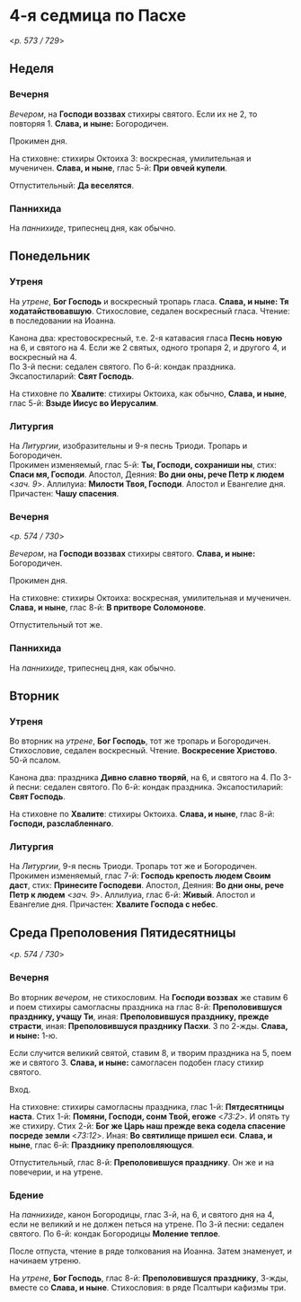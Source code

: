 
# 4-я седмица по Пасхе

<*p. 573 / 729*>

## Неделя

### Вечерня

*Вечером*, на **Господи воззвах** стихиры святого. Если их не 2, то повторяя 1. 
**Слава, и ныне:** Богородичен.

Прокимен дня.  

На стиховне: стихиры Октоиха 3: воскресная, умилительная и мученичен. **Слава, и ныне**, 
глас 5-й: **При овчей купели**.

Отпустительный: **Да веселятся**.   

### Паннихида

На *паннихиде*, трипеснец дня, как обычно. 

## Понедельник

### Утреня

На *утрене*, **Бог Господь** и воскресный тропарь гласа. **Слава, и ныне: Тя ходатайствовавшую**. 
Стихословие, седален воскресный гласа. Чтение: в последовании на Иоанна. 

Канона два: крестовоскресный, т.е. 2-я катавасия гласа **Песнь новую** на 6, и святого на 4. Если же 
2 святых, одного тропаря 2, и другого 4, и воскресный на 4.  
По 3-й песни: седален святого. 
По 6-й: кондак праздника. 
Эксапостиларий: **Свят Господь**. 

На стиховне по **Хвалите**: стихиры Октоиха, как обычно, **Слава, и ныне**, глас 5-й: **Взыде Иисус 
во Иерусалим**. 

### Литургия

На *Литургии*, изобразительны и 9-я песнь Триоди. Тропарь и Богородичен.  
Прокимен изменяемый, глас 5-й: **Ты, Господи, сохраниши ны**, стих: **Спаси мя, Господи**. 
Апостол, Деяния: **Во дни оны, рече Петр к людем** <*зач. 9*>. 
Аллилуиа: **Милости Твоя, Господи**. 
Апостол и Евангелие дня. 
Причастен: **Чашу спасения**. 

### Вечерня

<*p. 574 / 730*>

*Вечером*, на **Господи воззвах** стихиры святого. **Слава, и ныне:** Богородичен.

Прокимен дня.  

На стиховне: стихиры Октоиха: воскресная, умилительная и мученичен. **Слава, и ныне**, 
глас 8-й: **В притворе Соломонове**.

Отпустительный тот же. 

### Паннихида

На *паннихиде*, трипеснец дня, как обычно. 

## Вторник

### Утреня

Во вторник на *утрене*, **Бог Господь**, тот же тропарь и Богородичен. Стихословие, седален воскресный. 
Чтение. **Воскресение Христово**. 50-й псалом.  

Канона два: праздника **Дивно славно творяй**, на 6, и святого на 4. 
По 3-й песни: седален святого. 
По 6-й: кондак праздника. 
Эксапостиларий: **Свят Господь**. 

На стиховне по **Хвалите**: стихиры Октоиха. **Слава, и ныне**, глас 8-й: **Господи, разслабленнаго**. 

### Литургия

На *Литургии*, 9-я песнь Триоди. Тропарь тот же и Богородичен.  
Прокимен изменяемый, глас 7-й: **Господь крепость людем Своим даст**, стих: **Принесите Господеви**. 
Апостол, Деяния: **Во дни оны, рече Петр к людем** <*зач. 9*>. 
Аллилуиа, глас 6-й: **Живый**. 
Апостол и Евангелие дня. 
Причастен: **Хвалите Господа с небес**. 

## Среда Преполовения Пятидесятницы

<*p. 574 / 730*>

### Вечерня

Во вторник *вечером*, не стихословим. На **Господи воззвах** же ставим 6 и поем стихиры самогласны 
праздника на глас 8-й: **Преполовившуся празднику, учащу Ти**, иная: **Преполовившуся празднику, прежде 
страсти**, иная: **Преполовившуся празднику Пасхи**. 3 по 2-жды. **Слава, и ныне:** 1-ю. 

Если случится великий святой, ставим 8, и творим праздника на 5, поем же и святого 3. **Слава, и ныне:** 
самогласен подобен гласу стихир святого. 

Вход. 

На стиховне: стихиры самогласны праздника, глас 1-й: **Пятдесятницы наста**. 
Стих 1-й: **Помяни, Господи, сонм Твой, егоже** <*73:2*>. И опять ту же стихиру. 
Стих 2-й: **Бог же Царь наш прежде века содела спасение посреде земли** <*73:12*>. 
Иная: **Во святилище пришел еси**. **Слава, и ныне**, глас 6-й: **Празднику преполовляющуся**. 

Отпустительный, глас 8-й: **Преполовившуся празднику**. Он же и на повечерии, и на утрене. 

### Бдение

На *паннихиде*, канон Богородицы, глас 3-й, на 6, и святого дня на 4, если не великий и не должен 
петься на утрене. 
По 3-й песни: седален святого. 
По 6-й: кондак Богородицы **Моление теплое**. 

После отпуста, чтение в ряде толкования на Иоанна. Затем знаменует, и начинаем утреню. 
 
На *утрене*, **Бог Господь**, глас 8-й: **Преполовившуся празднику**, 3-жды, вместе со **Слава, и ныне**. 
Стихословия: в ряде Псалтыри кафизмы три.